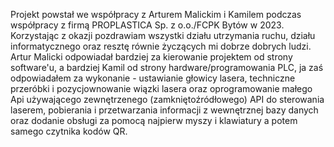 Projekt powstał we współpracy z Arturem Malickim i Kamilem  podczas współpracy z firmą PROPLASTICA Sp. z o.o./FCPK Bytów w 2023.
Korzystając z okazji pozdrawiam wszystki działu utrzymania ruchu, działu informatycznego oraz resztę równie życzących mi dobrze dobrych ludzi.
Artur Malicki odpowiadał bardziej za kierowanie projektem od strony software'u, a bardziej Kamil od strony hardware/programowania PLC, 
ja zaś odpowiadałem za wykonanie - ustawianie głowicy lasera, techniczne przeróbki i pozycjownowanie wiązki lasera oraz 
oprogramowanie małego Api używającego zewnętrzenego (zamkniętoźródłowego) API do sterowania laserem, pobierania i przetwarzania informacji z wewnętrznej bazy danych oraz 
dodanie obsługi za pomocą najpierw myszy i klawiatury a potem samego czytnika kodów QR. 
